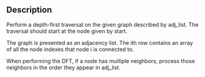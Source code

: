 ## Description
Perform a depth-first traversal on the given graph described by adj_list. The traversal should start at the node given by start.

The graph is presented as an adjacency list. The ith row contains an array of all the node indexes that node i is connected to.

When performing the DFT, if a node has multiple neighbors, process those neighbors in the order they appear in adj_list.